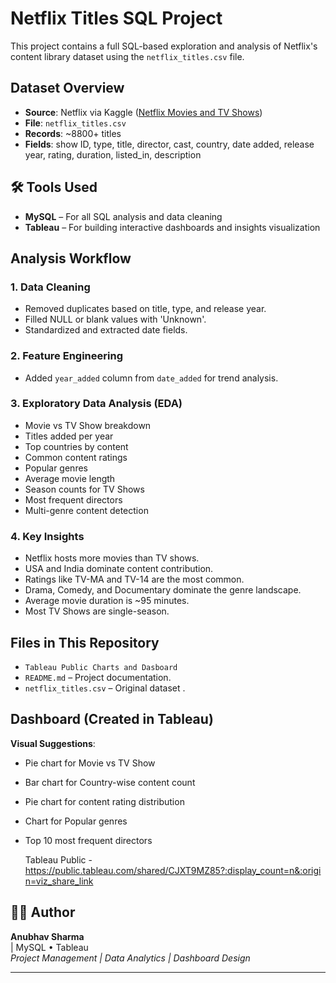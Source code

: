 #  Netflix Titles SQL Project

This project contains a full SQL-based exploration and analysis of Netflix's content library dataset using the `netflix_titles.csv` file.

##  Dataset Overview
- **Source**: Netflix via Kaggle ([Netflix Movies and TV Shows](https://www.kaggle.com/datasets/shivamb/netflix-shows))
- **File**: `netflix_titles.csv`
- **Records**: ~8800+ titles
- **Fields**: show ID, type, title, director, cast, country, date added, release year, rating, duration, listed_in, description

## 🛠 Tools Used
- **MySQL** – For all SQL analysis and data cleaning
- **Tableau** – For building interactive dashboards and insights visualization

##  Analysis Workflow

###  1. Data Cleaning
- Removed duplicates based on title, type, and release year.
- Filled NULL or blank values with 'Unknown'.
- Standardized and extracted date fields.

###  2. Feature Engineering
- Added `year_added` column from `date_added` for trend analysis.

###  3. Exploratory Data Analysis (EDA)
- Movie vs TV Show breakdown
- Titles added per year
- Top countries by content
- Common content ratings
- Popular genres
- Average movie length
- Season counts for TV Shows
- Most frequent directors
- Multi-genre content detection

###  4. Key Insights
- Netflix hosts more movies than TV shows.
- USA and India dominate content contribution.
- Ratings like TV-MA and TV-14 are the most common.
- Drama, Comedy, and Documentary dominate the genre landscape.
- Average movie duration is ~95 minutes.
- Most TV Shows are single-season.

##  Files in This Repository
- `Tableau Public Charts and Dasboard`
- `README.md` – Project documentation.
- `netflix_titles.csv` – Original dataset .

##  Dashboard (Created in Tableau)
**Visual Suggestions**:
- Pie chart for Movie vs TV Show
- Bar chart for Country-wise content count
- Pie chart for content rating distribution
- Chart for Popular genres
- Top 10 most frequent directors

  Tableau Public -https://public.tableau.com/shared/CJXT9MZ85?:display_count=n&:origin=viz_share_link

## 👨‍💻 Author
**Anubhav Sharma**  
 | MySQL • Tableau   
*Project Management | Data Analytics | Dashboard Design*

---


